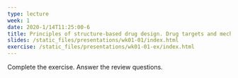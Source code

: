 ```yaml
---
type: lecture
week: 1
date: 2020-1/14T11:25:00-6
title: Principles of structure-based drug design. Drug targets and mechanisms. Visualizing biological macromolecules on the Protein Data Bank.
slides: /static_files/presentations/wk01-01/index.html
exercise: /static_files/presentations/wk01-01-ex/index.html
---
```

Complete the exercise. Answer the review questions.
